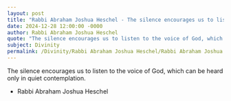 ```yaml
---
layout: post
title: "Rabbi Abraham Joshua Heschel - The silence encourages us to listen to"
date: 2024-12-28 12:00:00 -0000
author: Rabbi Abraham Joshua Heschel
quote: "The silence encourages us to listen to the voice of God, which can be heard only in quiet contemplation."
subject: Divinity
permalink: /Divinity/Rabbi Abraham Joshua Heschel/Rabbi Abraham Joshua Heschel - The silence encourages us to listen to
---
```


The silence encourages us to listen to the voice of God, which can be heard only in quiet contemplation.

- Rabbi Abraham Joshua Heschel
